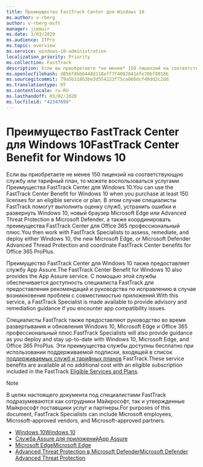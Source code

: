 ```yaml
---
title: Преимущество FastTrack Center для Windows 10
ms.author: v-rberg
author: v-rberg-msft
manager: jimmuir
ms.date: 3/03/2020
ms.audience: ITPro
ms.topic: overview
ms.service: windows-10-administration
localization_priority: Priority
ms.collection: FastTrack
description: Если вы приобретаете *не менее* 150 лицензий на соответствующую службу или тарифный план, то можете воспользоваться услугами Преимущество FastTrack Center для Windows 10.
ms.openlocfilehash: d856f8bb6448d118eff7f4092841efe70bf8018b
ms.sourcegitcommit: 79a5b31863be3d554223f75ca866dcf40dd2c2dd
ms.translationtype: HT
ms.contentlocale: ru-RU
ms.lasthandoff: 03/02/2020
ms.locfileid: "42347699"
---
```

# <a name="fasttrack-center-benefit-for-windows-10"></a><span data-ttu-id="51bca-103">Преимущество FastTrack Center для Windows 10</span><span class="sxs-lookup"><span data-stu-id="51bca-103">FastTrack Center Benefit for Windows 10</span></span>

<span data-ttu-id="51bca-104">Если вы приобретаете не менее 150 лицензий на соответствующую службу или тарифный план, то можете воспользоваться услугами Преимущества FastTrack Center для Windows 10.</span><span class="sxs-lookup"><span data-stu-id="51bca-104">You can use the FastTrack Center Benefit for Windows 10 when you purchase at least 150 licenses for an eligible service or plan.</span></span> <span data-ttu-id="51bca-105">В этом случае специалисты FastTrack помогут выполнить оценку служб, устранить ошибки и развернуть Windows 10, новый браузер Microsoft Edge или Advanced Threat Protection в Microsoft Defender, а также координировать преимущества FastTrack Center для Office 365 профессиональный плюс.</span><span class="sxs-lookup"><span data-stu-id="51bca-105">You then work with FastTrack Specialists to assess, remediate, and deploy either Windows 10, the new Microsoft Edge, or Microsoft Defender Advanced Thread Protection and coordinate FastTrack Center benefits for Office 365 ProPlus.</span></span> 

<span data-ttu-id="51bca-106">Преимущество FastTrack Center для Windows 10 также предоставляет службу App Assure.</span><span class="sxs-lookup"><span data-stu-id="51bca-106">The FastTrack Center Benefit for Windows 10 also provides the App Assure service.</span></span> <span data-ttu-id="51bca-107">С помощью этой службы обеспечивается доступность специалиста FastTrack для предоставления рекомендаций и руководства по исправлению в случае возникновения проблем с совместимостью приложений.</span><span class="sxs-lookup"><span data-stu-id="51bca-107">With this service, a FastTrack Specialist is made available to provide advisory and remediation guidance if you encounter app compatibility issues.</span></span> 

<span data-ttu-id="51bca-108">Специалисты FastTrack также предоставляют руководство во время развертывания и обновления Windows 10, Microsoft Edge и Office 365 профессиональный плюс.</span><span class="sxs-lookup"><span data-stu-id="51bca-108">FastTrack Specialists will also provide guidance as you deploy and stay up-to-date with Windows 10, Microsoft Edge, and Office 365 ProPlus.</span></span> <span data-ttu-id="51bca-109">Эти преимущества службы доступны бесплатно при использовании поддерживаемой подписки, входящей в список [поддерживаемых служб и тарифных планов](M365-eligible-services-and-plans.md) FastTrack.</span><span class="sxs-lookup"><span data-stu-id="51bca-109">These service benefits are available at no additional cost with an eligible subscription included in the FastTrack [Eligible Services and Plans](M365-eligible-services-and-plans.md).</span></span>
  
> [!NOTE]
> <span data-ttu-id="51bca-110">В целях настоящего документа под специалистами FastTrack подразумеваются как сотрудники Майкрософт, так и утвержденные Майкрософт поставщики услуг и партнеры.</span><span class="sxs-lookup"><span data-stu-id="51bca-110">For purposes of this document, FastTrack Specialists can include Microsoft employees, Microsoft-approved vendors, and Microsoft-approved partners.</span></span> 
    
- [<span data-ttu-id="51bca-111">Windows 10</span><span class="sxs-lookup"><span data-stu-id="51bca-111">Windows 10</span></span>](Win-10-windows-10.md)
- [<span data-ttu-id="51bca-112">Служба Assure для приложений</span><span class="sxs-lookup"><span data-stu-id="51bca-112">App Assure</span></span>](Win-10-app-assure.md)
- [<span data-ttu-id="51bca-113">Microsoft Edge</span><span class="sxs-lookup"><span data-stu-id="51bca-113">Microsoft Edge</span></span>](Win-10-microsoft-edge.md)
- [<span data-ttu-id="51bca-114">Advanced Threat Protection в Microsoft Defender</span><span class="sxs-lookup"><span data-stu-id="51bca-114">Microsoft Defender Advanced Threat Protection</span></span>](Win-10-microsoft-defender-atp.md)
  

  

 